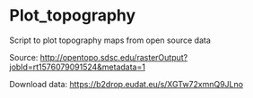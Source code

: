 # Plot_topography
Script to plot topography maps from open source data


Source: http://opentopo.sdsc.edu/rasterOutput?jobId=rt1576079091524&metadata=1

Download data: https://b2drop.eudat.eu/s/XGTw72xmnQ9JLno
